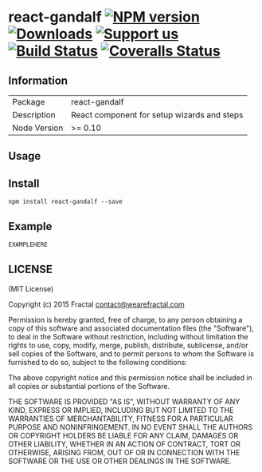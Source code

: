 # react-gandalf [![NPM version][npm-image]][npm-url] [![Downloads][downloads-image]][npm-url] [![Support us][gittip-image]][gittip-url] [![Build Status][travis-image]][travis-url] [![Coveralls Status][coveralls-image]][coveralls-url]


## Information

<table>
<tr>
<td>Package</td>
<td>react-gandalf</td>
</tr>
<tr>
<td>Description</td>
<td>React component for setup wizards and steps</td>
</tr>
<tr>
<td>Node Version</td>
<td>>= 0.10</td>
</tr>
</table>

## Usage

## Install

```
npm install react-gandalf --save
```
## Example

```js
EXAMPLEHERE
```

## LICENSE

(MIT License)

Copyright (c) 2015 Fractal <contact@wearefractal.com>

Permission is hereby granted, free of charge, to any person obtaining
a copy of this software and associated documentation files (the
"Software"), to deal in the Software without restriction, including
without limitation the rights to use, copy, modify, merge, publish,
distribute, sublicense, and/or sell copies of the Software, and to
permit persons to whom the Software is furnished to do so, subject to
the following conditions:

The above copyright notice and this permission notice shall be
included in all copies or substantial portions of the Software.

THE SOFTWARE IS PROVIDED "AS IS", WITHOUT WARRANTY OF ANY KIND,
EXPRESS OR IMPLIED, INCLUDING BUT NOT LIMITED TO THE WARRANTIES OF
MERCHANTABILITY, FITNESS FOR A PARTICULAR PURPOSE AND
NONINFRINGEMENT. IN NO EVENT SHALL THE AUTHORS OR COPYRIGHT HOLDERS BE
LIABLE FOR ANY CLAIM, DAMAGES OR OTHER LIABILITY, WHETHER IN AN ACTION
OF CONTRACT, TORT OR OTHERWISE, ARISING FROM, OUT OF OR IN CONNECTION
WITH THE SOFTWARE OR THE USE OR OTHER DEALINGS IN THE SOFTWARE.

[gittip-url]: https://www.gittip.com/wearefractal/
[gittip-image]: http://img.shields.io/gittip/wearefractal.svg

[downloads-image]: http://img.shields.io/npm/dm/react-gandalf.svg
[npm-url]: https://npmjs.org/package/react-gandalf
[npm-image]: http://img.shields.io/npm/v/react-gandalf.svg

[travis-url]: https://travis-ci.org/wearefractal/react-gandalf
[travis-image]: https://travis-ci.org/wearefractal/react-gandalf.png?branch=master

[coveralls-url]: https://coveralls.io/r/wearefractal/react-gandalf
[coveralls-image]: https://coveralls.io/repos/wearefractal/react-gandalf/badge.png

[depstat-url]: https://david-dm.org/wearefractal/react-gandalf
[depstat-image]: https://david-dm.org/wearefractal/react-gandalf.png

[david-url]: https://david-dm.org/wearefractal/react-gandalf
[david-image]: https://david-dm.org/wearefractal/react-gandalf.png?theme=shields.io
